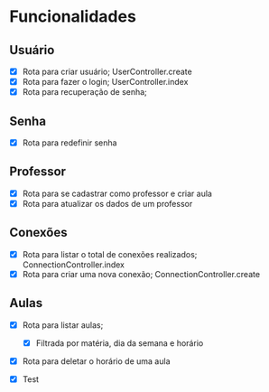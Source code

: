 # Funcionalidades

## Usuário

- [x] Rota para criar usuário; UserController.create
- [x] Rota para fazer o login; UserController.index
- [x] Rota para recuperação de senha;

## Senha

- [x] Rota para redefinir senha

## Professor

- [x] Rota para se cadastrar como professor e criar aula
- [x] Rota para atualizar os dados de um professor

## Conexões

- [x] Rota para listar o total de conexões realizados; ConnectionController.index
- [x] Rota para criar uma nova conexão; ConnectionController.create

## Aulas

- [x] Rota para listar aulas;
    - [x] Filtrada por matéria, dia da semana e horário
- [x] Rota para deletar o horário de uma aula

- [x] Test